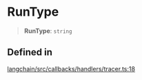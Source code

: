 RunType
=======

> **RunType**: `string`

Defined in[](#defined-in "Direct link to Defined in")
------------------------------------------------------

[langchain/src/callbacks/handlers/tracer.ts:18](https://github.com/hwchase17/langchainjs/blob/1c1274d/langchain/src/callbacks/handlers/tracer.ts#L18)
